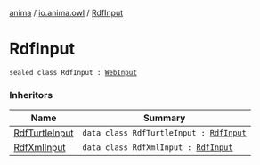 [anima](../index.md) / [io.anima.owl](index.md) / [RdfInput](./-rdf-input.md)

# RdfInput

`sealed class RdfInput : `[`WebInput`](../io.anima.web/-web-input/index.md)

### Inheritors

| Name | Summary |
|---|---|
| [RdfTurtleInput](-rdf-turtle-input/index.md) | `data class RdfTurtleInput : `[`RdfInput`](./-rdf-input.md) |
| [RdfXmlInput](-rdf-xml-input/index.md) | `data class RdfXmlInput : `[`RdfInput`](./-rdf-input.md) |
